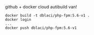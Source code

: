 github + docker cloud autibuild van!



```
docker build -t dblaci/php-fpm:5.6-v1 .
docker login
...
docker push dblaci/php-fpm:5.6-v1
```
